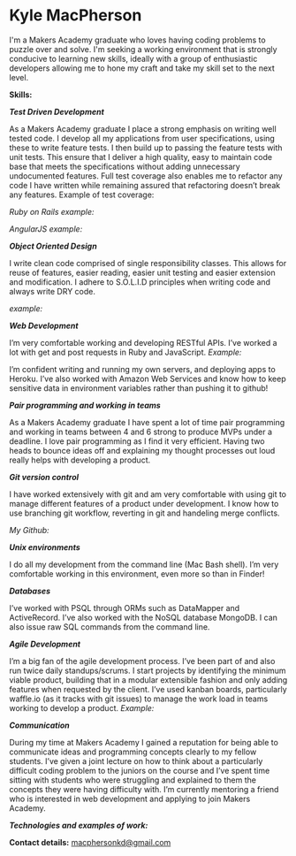 # Kyle MacPherson

I'm a Makers Academy graduate who loves having coding problems to puzzle over and solve. I'm seeking a working environment that is strongly conducive to learning new skills, ideally with a group of enthusiastic developers allowing me to hone my craft and take my skill set to the next level.

__Skills:__

___Test Driven Development___

As a Makers Academy graduate I place a strong emphasis on writing well tested code. I develop all my applications from user specifications, using these to write feature tests. I then build up to passing the feature tests with unit tests. This ensure that I deliver a high quality, easy to maintain code base that meets the specifications without adding unnecessary undocumented features. Full test coverage also enables me to refactor any code I have written while remaining assured that refactoring doesn’t break any features. Example of test coverage:

_Ruby on Rails example:_

_AngularJS example:_

___Object Oriented Design___

I write clean code comprised of single responsibility classes. This allows for reuse of features, easier reading, easier unit testing and easier extension and modification. I adhere to S.O.L.I.D principles when writing code and always write DRY code.

_example:_

___Web Development___

I’m very comfortable working and developing RESTful APIs. I’ve worked a lot with get and post requests in Ruby and JavaScript.
_Example:_

I’m confident writing and running my own servers, and deploying apps to Heroku. I’ve also worked with Amazon Web Services and know how to keep sensitive data in environment variables rather than pushing it to github!


___Pair programming and working in teams___

As a Makers Academy graduate I have spent a lot of time pair programming and working in teams between 4 and 6 strong to produce MVPs under a deadline. I love pair programming as I find it very efficient. Having two heads to bounce ideas off and explaining my thought processes out loud really helps with developing a product.

___Git version control___

I have worked extensively with git and am very comfortable with using git to manage different features of a product under development. I know how to use branching git workflow, reverting in git and handeling merge conflicts.

_My Github:_

___Unix environments___

I do all my development from the command line (Mac Bash shell). I’m very comfortable working in this environment, even more so than in Finder!

___Databases___

I’ve worked with PSQL through ORMs such as DataMapper and ActiveRecord. I’ve also worked with the NoSQL database MongoDB. I can also issue raw SQL commands from the command line.


___Agile Development___

I’m a big fan of the agile development process. I’ve been part of and also run twice daily standups/scrums. I start projects by identifying the minimum viable product, building that in a modular extensible fashion and only adding features when requested by the client. I’ve used kanban boards, particularly waffle.io (as it tracks with git issues) to manage the work load in teams working to develop a product.
_Example:_

___Communication___

During my time at Makers Academy I gained a reputation for being able to communicate ideas and programming concepts clearly to my fellow students. I’ve given a joint lecture on how to think about a particularly difficult coding problem to the juniors on the course and I’ve spent time sitting with students who were struggling and explained to them the concepts they were having difficulty with. I’m currently mentoring a friend who is interested in web development and applying to join Makers Academy.

___Technologies and examples of work:___

__Contact details:__ macphersonkd@gmail.com

